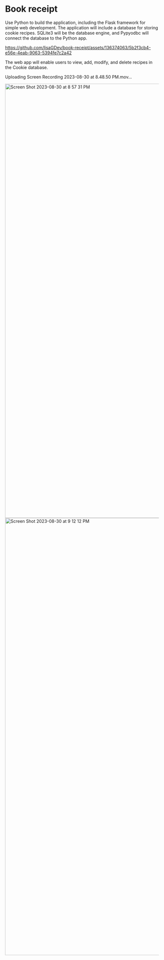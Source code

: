 
# Book receipt

Use Python to build the application, including the Flask framework for simple web development. The application will include a database for storing cookie recipes. SQLite3 will be the database engine, and Pypyodbc will connect the database to the Python app.

https://github.com/lisaGDev/book-receipt/assets/136374063/5b2f3cb4-e56e-4eab-9063-5394fe7c2a42

The web app will enable users to view, add, modify, and delete recipes in the Cookie database.

Uploading Screen Recording 2023-08-30 at 8.48.50 PM.mov…

<img width="1422" alt="Screen Shot 2023-08-30 at 8 57 31 PM" src="https://github.com/lisaGDev/book-receipt/assets/136374063/47878080-7305-4fd4-9a40-37d39b68467d">
<img width="1432" alt="Screen Shot 2023-08-30 at 9 12 12 PM" src="https://github.com/lisaGDev/book-receipt/assets/136374063/21860e9a-6924-4b3f-8601-c97d65d9485e">
